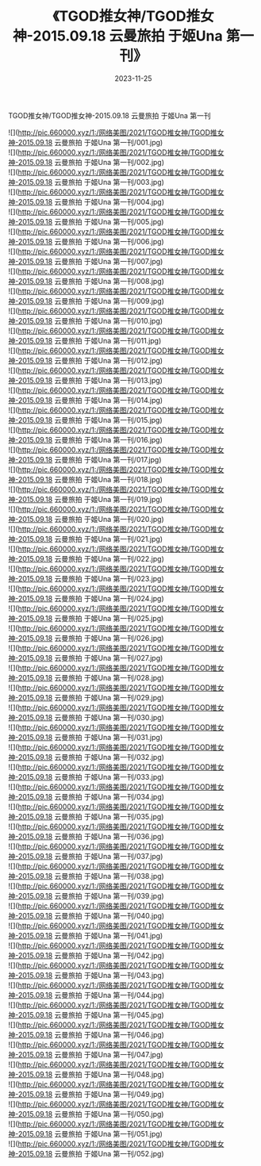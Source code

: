 ﻿---
layout: post
title:  《TGOD推女神/TGOD推女神-2015.09.18 云曼旅拍 于姬Una 第一刊》
date:   2023-11-25
img: http://pic.660000.xyz/1:/网络美图/2021/TGOD推女神/TGOD推女神-2015.09.18 云曼旅拍 于姬Una 第一刊/000.jpg
categories: [美女, 清纯, 唯美]
---

TGOD推女神/TGOD推女神-2015.09.18 云曼旅拍 于姬Una 第一刊

 ![](http://pic.660000.xyz/1:/网络美图/2021/TGOD推女神/TGOD推女神-2015.09.18 云曼旅拍 于姬Una 第一刊/001.jpg) <br>![](http://pic.660000.xyz/1:/网络美图/2021/TGOD推女神/TGOD推女神-2015.09.18 云曼旅拍 于姬Una 第一刊/002.jpg) <br>![](http://pic.660000.xyz/1:/网络美图/2021/TGOD推女神/TGOD推女神-2015.09.18 云曼旅拍 于姬Una 第一刊/003.jpg) <br>![](http://pic.660000.xyz/1:/网络美图/2021/TGOD推女神/TGOD推女神-2015.09.18 云曼旅拍 于姬Una 第一刊/004.jpg) <br>![](http://pic.660000.xyz/1:/网络美图/2021/TGOD推女神/TGOD推女神-2015.09.18 云曼旅拍 于姬Una 第一刊/005.jpg) <br>![](http://pic.660000.xyz/1:/网络美图/2021/TGOD推女神/TGOD推女神-2015.09.18 云曼旅拍 于姬Una 第一刊/006.jpg) <br>![](http://pic.660000.xyz/1:/网络美图/2021/TGOD推女神/TGOD推女神-2015.09.18 云曼旅拍 于姬Una 第一刊/007.jpg) <br>![](http://pic.660000.xyz/1:/网络美图/2021/TGOD推女神/TGOD推女神-2015.09.18 云曼旅拍 于姬Una 第一刊/008.jpg) <br>![](http://pic.660000.xyz/1:/网络美图/2021/TGOD推女神/TGOD推女神-2015.09.18 云曼旅拍 于姬Una 第一刊/009.jpg) <br>![](http://pic.660000.xyz/1:/网络美图/2021/TGOD推女神/TGOD推女神-2015.09.18 云曼旅拍 于姬Una 第一刊/010.jpg) <br>![](http://pic.660000.xyz/1:/网络美图/2021/TGOD推女神/TGOD推女神-2015.09.18 云曼旅拍 于姬Una 第一刊/011.jpg) <br>![](http://pic.660000.xyz/1:/网络美图/2021/TGOD推女神/TGOD推女神-2015.09.18 云曼旅拍 于姬Una 第一刊/012.jpg) <br>![](http://pic.660000.xyz/1:/网络美图/2021/TGOD推女神/TGOD推女神-2015.09.18 云曼旅拍 于姬Una 第一刊/013.jpg) <br>![](http://pic.660000.xyz/1:/网络美图/2021/TGOD推女神/TGOD推女神-2015.09.18 云曼旅拍 于姬Una 第一刊/014.jpg) <br>![](http://pic.660000.xyz/1:/网络美图/2021/TGOD推女神/TGOD推女神-2015.09.18 云曼旅拍 于姬Una 第一刊/015.jpg) <br>![](http://pic.660000.xyz/1:/网络美图/2021/TGOD推女神/TGOD推女神-2015.09.18 云曼旅拍 于姬Una 第一刊/016.jpg) <br>![](http://pic.660000.xyz/1:/网络美图/2021/TGOD推女神/TGOD推女神-2015.09.18 云曼旅拍 于姬Una 第一刊/017.jpg) <br>![](http://pic.660000.xyz/1:/网络美图/2021/TGOD推女神/TGOD推女神-2015.09.18 云曼旅拍 于姬Una 第一刊/018.jpg) <br>![](http://pic.660000.xyz/1:/网络美图/2021/TGOD推女神/TGOD推女神-2015.09.18 云曼旅拍 于姬Una 第一刊/019.jpg) <br>![](http://pic.660000.xyz/1:/网络美图/2021/TGOD推女神/TGOD推女神-2015.09.18 云曼旅拍 于姬Una 第一刊/020.jpg) <br>![](http://pic.660000.xyz/1:/网络美图/2021/TGOD推女神/TGOD推女神-2015.09.18 云曼旅拍 于姬Una 第一刊/021.jpg) <br>![](http://pic.660000.xyz/1:/网络美图/2021/TGOD推女神/TGOD推女神-2015.09.18 云曼旅拍 于姬Una 第一刊/022.jpg) <br>![](http://pic.660000.xyz/1:/网络美图/2021/TGOD推女神/TGOD推女神-2015.09.18 云曼旅拍 于姬Una 第一刊/023.jpg) <br>![](http://pic.660000.xyz/1:/网络美图/2021/TGOD推女神/TGOD推女神-2015.09.18 云曼旅拍 于姬Una 第一刊/024.jpg) <br>![](http://pic.660000.xyz/1:/网络美图/2021/TGOD推女神/TGOD推女神-2015.09.18 云曼旅拍 于姬Una 第一刊/025.jpg) <br>![](http://pic.660000.xyz/1:/网络美图/2021/TGOD推女神/TGOD推女神-2015.09.18 云曼旅拍 于姬Una 第一刊/026.jpg) <br>![](http://pic.660000.xyz/1:/网络美图/2021/TGOD推女神/TGOD推女神-2015.09.18 云曼旅拍 于姬Una 第一刊/027.jpg) <br>![](http://pic.660000.xyz/1:/网络美图/2021/TGOD推女神/TGOD推女神-2015.09.18 云曼旅拍 于姬Una 第一刊/028.jpg) <br>![](http://pic.660000.xyz/1:/网络美图/2021/TGOD推女神/TGOD推女神-2015.09.18 云曼旅拍 于姬Una 第一刊/029.jpg) <br>![](http://pic.660000.xyz/1:/网络美图/2021/TGOD推女神/TGOD推女神-2015.09.18 云曼旅拍 于姬Una 第一刊/030.jpg) <br>![](http://pic.660000.xyz/1:/网络美图/2021/TGOD推女神/TGOD推女神-2015.09.18 云曼旅拍 于姬Una 第一刊/031.jpg) <br>![](http://pic.660000.xyz/1:/网络美图/2021/TGOD推女神/TGOD推女神-2015.09.18 云曼旅拍 于姬Una 第一刊/032.jpg) <br>![](http://pic.660000.xyz/1:/网络美图/2021/TGOD推女神/TGOD推女神-2015.09.18 云曼旅拍 于姬Una 第一刊/033.jpg) <br>![](http://pic.660000.xyz/1:/网络美图/2021/TGOD推女神/TGOD推女神-2015.09.18 云曼旅拍 于姬Una 第一刊/034.jpg) <br>![](http://pic.660000.xyz/1:/网络美图/2021/TGOD推女神/TGOD推女神-2015.09.18 云曼旅拍 于姬Una 第一刊/035.jpg) <br>![](http://pic.660000.xyz/1:/网络美图/2021/TGOD推女神/TGOD推女神-2015.09.18 云曼旅拍 于姬Una 第一刊/036.jpg) <br>![](http://pic.660000.xyz/1:/网络美图/2021/TGOD推女神/TGOD推女神-2015.09.18 云曼旅拍 于姬Una 第一刊/037.jpg) <br>![](http://pic.660000.xyz/1:/网络美图/2021/TGOD推女神/TGOD推女神-2015.09.18 云曼旅拍 于姬Una 第一刊/038.jpg) <br>![](http://pic.660000.xyz/1:/网络美图/2021/TGOD推女神/TGOD推女神-2015.09.18 云曼旅拍 于姬Una 第一刊/039.jpg) <br>![](http://pic.660000.xyz/1:/网络美图/2021/TGOD推女神/TGOD推女神-2015.09.18 云曼旅拍 于姬Una 第一刊/040.jpg) <br>![](http://pic.660000.xyz/1:/网络美图/2021/TGOD推女神/TGOD推女神-2015.09.18 云曼旅拍 于姬Una 第一刊/041.jpg) <br>![](http://pic.660000.xyz/1:/网络美图/2021/TGOD推女神/TGOD推女神-2015.09.18 云曼旅拍 于姬Una 第一刊/042.jpg) <br>![](http://pic.660000.xyz/1:/网络美图/2021/TGOD推女神/TGOD推女神-2015.09.18 云曼旅拍 于姬Una 第一刊/043.jpg) <br>![](http://pic.660000.xyz/1:/网络美图/2021/TGOD推女神/TGOD推女神-2015.09.18 云曼旅拍 于姬Una 第一刊/044.jpg) <br>![](http://pic.660000.xyz/1:/网络美图/2021/TGOD推女神/TGOD推女神-2015.09.18 云曼旅拍 于姬Una 第一刊/045.jpg) <br>![](http://pic.660000.xyz/1:/网络美图/2021/TGOD推女神/TGOD推女神-2015.09.18 云曼旅拍 于姬Una 第一刊/046.jpg) <br>![](http://pic.660000.xyz/1:/网络美图/2021/TGOD推女神/TGOD推女神-2015.09.18 云曼旅拍 于姬Una 第一刊/047.jpg) <br>![](http://pic.660000.xyz/1:/网络美图/2021/TGOD推女神/TGOD推女神-2015.09.18 云曼旅拍 于姬Una 第一刊/048.jpg) <br>![](http://pic.660000.xyz/1:/网络美图/2021/TGOD推女神/TGOD推女神-2015.09.18 云曼旅拍 于姬Una 第一刊/049.jpg) <br>![](http://pic.660000.xyz/1:/网络美图/2021/TGOD推女神/TGOD推女神-2015.09.18 云曼旅拍 于姬Una 第一刊/050.jpg) <br>![](http://pic.660000.xyz/1:/网络美图/2021/TGOD推女神/TGOD推女神-2015.09.18 云曼旅拍 于姬Una 第一刊/051.jpg) <br>![](http://pic.660000.xyz/1:/网络美图/2021/TGOD推女神/TGOD推女神-2015.09.18 云曼旅拍 于姬Una 第一刊/052.jpg) <br>